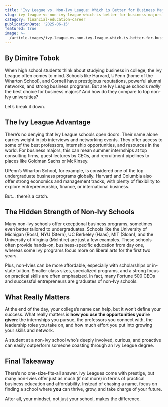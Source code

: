 ```yaml
---
title: 'Ivy League vs. Non-Ivy League: Which is Better for Business Majors?'
slug: ivy-league-vs-non-ivy-league-which-is-better-for-business-majors
category: financial-education-career
publicationDate: '2025-06-15'
featured: true
image: >-
  /article-images/ivy-league-vs-non-ivy-league-which-is-better-for-business-majors.webp
---
```


## By Dimitre Tobok

When high school students think about studying business in college, the Ivy League often comes to mind. Schools like Harvard, UPenn (home of the Wharton School), and Cornell have prestigious reputations, powerful alumni networks, and strong business programs. But are Ivy League schools _really_ the best choice for business majors? And how do they compare to top non-Ivy universities?

Let’s break it down.


## **The Ivy League Advantage**

There’s no denying that Ivy League schools open doors. Their name alone carries weight in job interviews and networking events. They offer access to some of the best professors, internship opportunities, and resources in the world. For business majors, this can mean summer internships at top consulting firms, guest lectures by CEOs, and recruitment pipelines to places like Goldman Sachs or McKinsey.

UPenn’s Wharton School, for example, is considered one of the top undergraduate business programs globally. Harvard and Columbia also offer strong economics and management tracks, with plenty of flexibility to explore entrepreneurship, finance, or international business.

But… there’s a catch.


## **The Hidden Strength of Non-Ivy Schools**

Many non-Ivy schools offer exceptional business programs, sometimes even better tailored to undergraduates. Schools like the University of Michigan (Ross), NYU (Stern), UC Berkeley (Haas), MIT (Sloan), and the University of Virginia (McIntire) are just a few examples. These schools often provide hands-on, business-specific education from day one, whereas some Ivy programs focus more on liberal arts for the first two years.

Plus, non-Ivies can be more affordable, especially with scholarships or in-state tuition. Smaller class sizes, specialized programs, and a strong focus on practical skills are often emphasized. In fact, many Fortune 500 CEOs and successful entrepreneurs are graduates of non-Ivy schools.


## **What Really Matters**

At the end of the day, your college’s name can help, but it won’t define your success. What really matters is **how you use the opportunities you’re given**: the internships you pursue, the professors you connect with, the leadership roles you take on, and how much effort you put into growing your skills and network.

A student at a non-Ivy school who’s deeply involved, curious, and proactive can easily outperform someone coasting through an Ivy League degree.


## **Final Takeaway**

There’s no one-size-fits-all answer. Ivy Leagues come with prestige, but many non-Ivies offer just as much (if not more) in terms of practical business education and affordability. Instead of chasing a name, focus on finding a school where **you** can thrive, grow, and take charge of your future.

After all, your mindset, not just your school, makes the difference.

